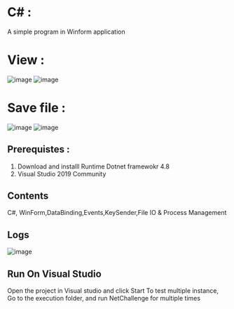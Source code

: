 # C# :
A simple program in Winform application

# View :
![image](https://user-images.githubusercontent.com/20899978/141982163-ee730c41-e106-4096-aaae-9cf253b80c7b.png)
![image](https://user-images.githubusercontent.com/20899978/141982248-a3e2eeea-6ed6-4567-8b39-3898737b7c4c.png)
<Br/>
# Save file :
![image](https://user-images.githubusercontent.com/20899978/141982552-c45dcc19-75df-459b-aa31-1d3aa8b80509.png)
![image](https://user-images.githubusercontent.com/20899978/141982679-b76319da-c25e-42ec-811d-6e4e6ca811c1.png)

## Prerequistes :
1. Download and installl Runtime Dotnet framewokr 4.8
2. Visual Studio 2019 Community

## Contents
C#, WinForm,DataBinding,Events,KeySender,File IO & Process Management

## Logs
![image](https://user-images.githubusercontent.com/20899978/141983099-322b0d8c-311b-40b9-aa7a-f5d889c708cf.png)

## Run On Visual Studio
Open the project in Visual studio and click Start
To test multiple instance, Go to the execution folder, and run NetChallenge for multiple times
